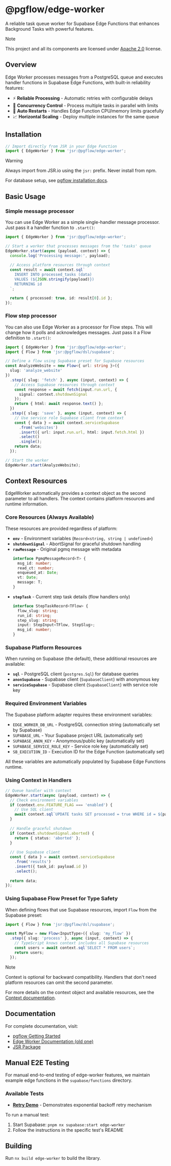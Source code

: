 # @pgflow/edge-worker

A reliable task queue worker for Supabase Edge Functions that enhances Background Tasks with powerful features.

> [!NOTE]
> This project and all its components are licensed under [Apache 2.0](./LICENSE) license.

## Overview

Edge Worker processes messages from a PostgreSQL queue and executes handler functions in Supabase Edge Functions, with built-in reliability features:

- ⚡ **Reliable Processing** - Automatic retries with configurable delays
- 🔄 **Concurrency Control** - Process multiple tasks in parallel with limits
- 🔁 **Auto Restarts** - Handles Edge Function CPU/memory limits gracefully
- 📈 **Horizontal Scaling** - Deploy multiple instances for the same queue

## Installation

```typescript
// Import directly from JSR in your Edge Function
import { EdgeWorker } from 'jsr:@pgflow/edge-worker';
```

> [!WARNING]
> Always import from JSR.io using the `jsr:` prefix. Never install from npm.

For database setup, see [pgflow installation docs](https://pgflow.dev/getting-started/install-pgflow/).

## Basic Usage

### Simple message processor

You can use Edge Worker as a simple single-handler message processor.
Just pass it a handler function to `.start()`:

```typescript
import { EdgeWorker } from 'jsr:@pgflow/edge-worker';

// Start a worker that processes messages from the 'tasks' queue
EdgeWorker.start(async (payload, context) => {
  console.log('Processing message:', payload);
  
  // Access platform resources through context
  const result = await context.sql`
    INSERT INTO processed_tasks (data) 
    VALUES (${JSON.stringify(payload)}) 
    RETURNING id
  `;

  return { processed: true, id: result[0].id };
});
```

### Flow step processor

You can also use Edge Worker as a processor for Flow steps.
This will change how it polls and acknowledges messages.
Just pass it a Flow definition to `.start()`:

```typescript
import { EdgeWorker } from 'jsr:@pgflow/edge-worker';
import { Flow } from 'jsr:@pgflow/dsl/supabase';

// Define a flow using Supabase preset for Supabase resources
const AnalyzeWebsite = new Flow<{ url: string }>({
  slug: 'analyze_website'
})
  .step({ slug: 'fetch' }, async (input, context) => {
    // Access Supabase resources through context
    const response = await fetch(input.run.url, {
      signal: context.shutdownSignal
    });
    return { html: await response.text() };
  })
  .step({ slug: 'save' }, async (input, context) => {
    // Use service role Supabase client from context
    const { data } = await context.serviceSupabase
      .from('websites')
      .insert({ url: input.run.url, html: input.fetch.html })
      .select()
      .single();
    return data;
  });

// Start the worker
EdgeWorker.start(AnalyzeWebsite);
```

## Context Resources

EdgeWorker automatically provides a context object as the second parameter to all handlers. The context contains platform resources and runtime information.

### Core Resources (Always Available)

These resources are provided regardless of platform:

- **`env`** - Environment variables (`Record<string, string | undefined>`)
- **`shutdownSignal`** - AbortSignal for graceful shutdown handling
- **`rawMessage`** - Original pgmq message with metadata
  ```typescript
  interface PgmqMessageRecord<T> {
    msg_id: number;
    read_ct: number;
    enqueued_at: Date;
    vt: Date;
    message: T;
  }
  ```
- **`stepTask`** - Current step task details (flow handlers only)
  ```typescript
  interface StepTaskRecord<TFlow> {
    flow_slug: string;
    run_id: string;
    step_slug: string;
    input: StepInput<TFlow, StepSlug>;
    msg_id: number;
  }
  ```

### Supabase Platform Resources

When running on Supabase (the default), these additional resources are available:

- **`sql`** - PostgreSQL client (`postgres.Sql`) for database queries
- **`anonSupabase`** - Supabase client (`SupabaseClient`) with anonymous key
- **`serviceSupabase`** - Supabase client (`SupabaseClient`) with service role key

### Required Environment Variables

The Supabase platform adapter requires these environment variables:

- `EDGE_WORKER_DB_URL` - PostgreSQL connection string (automatically set by Supabase)
- `SUPABASE_URL` - Your Supabase project URL (automatically set)
- `SUPABASE_ANON_KEY` - Anonymous/public key (automatically set)
- `SUPABASE_SERVICE_ROLE_KEY` - Service role key (automatically set)
- `SB_EXECUTION_ID` - Execution ID for the Edge Function (automatically set)

All these variables are automatically populated by Supabase Edge Functions runtime.

### Using Context in Handlers

```typescript
// Queue handler with context
EdgeWorker.start(async (payload, context) => {
  // Check environment variables
  if (context.env.FEATURE_FLAG === 'enabled') {
    // Use SQL client
    await context.sql`UPDATE tasks SET processed = true WHERE id = ${payload.id}`;
  }
  
  // Handle graceful shutdown
  if (context.shutdownSignal.aborted) {
    return { status: 'aborted' };
  }
  
  // Use Supabase client
  const { data } = await context.serviceSupabase
    .from('results')
    .insert({ task_id: payload.id })
    .select();
    
  return data;
});
```

### Using Supabase Flow Preset for Type Safety

When defining flows that use Supabase resources, import `Flow` from the Supabase preset:

```typescript
import { Flow } from 'jsr:@pgflow/dsl/supabase';

const MyFlow = new Flow<InputType>({ slug: 'my_flow' })
  .step({ slug: 'process' }, async (input, context) => {
    // TypeScript knows context includes all Supabase resources
    const users = await context.sql`SELECT * FROM users`;
    return users;
  });
```

> [!NOTE]
> Context is optional for backward compatibility. Handlers that don't need platform resources can omit the second parameter.

For more details on the context object and available resources, see the [Context documentation](https://github.com/pgflow-org/pgflow/tree/main/pkgs/dsl#context-object).

## Documentation

For complete documentation, visit:

- [pgflow Getting Started](https://pgflow.dev/getting-started/)
- [Edge Worker Documentation (old one)](https://pgflow.dev/edge-worker/getting-started/install-edge-worker/)
- [JSR Package](https://jsr.io/@pgflow/edge-worker)

## Manual E2E Testing

For manual end-to-end testing of edge-worker features, we maintain example edge functions in the `supabase/functions` directory.

### Available Tests

- **[Retry Demo](./supabase/functions/retry-demo/README.md)** - Demonstrates exponential backoff retry mechanism

To run a manual test:
1. Start Supabase: `pnpm nx supabase:start edge-worker`
2. Follow the instructions in the specific test's README

## Building

Run `nx build edge-worker` to build the library.
